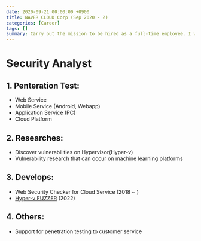 ```yaml
---
date: 2020-09-21 00:00:00 +0900
title: NAVER CLOUD Corp (Sep 2020 - ?)
categories: [Career]
tags: []
summary: Carry out the mission to be hired as a full-time employee. I work on pentest, research, develops ..
---
```


# Security Analyst

## 1. Penteration Test:
- Web Service
- Mobile Service (Android, Webapp)
- Application Service (PC)
- Cloud Platform

## 2. Researches:
- Discover vulnerabilities on Hypervisor(Hyper-v)
- Vulnerability research that can occur on machine learning platforms

## 3. Develops:
- Web Security Checker for Cloud Service (2018 ~ )
- [Hyper-v FUZZER](https://github.com/blackcon/HVFUZZ) (2022)

## 4. Others:
- Support for penetration testing to customer service